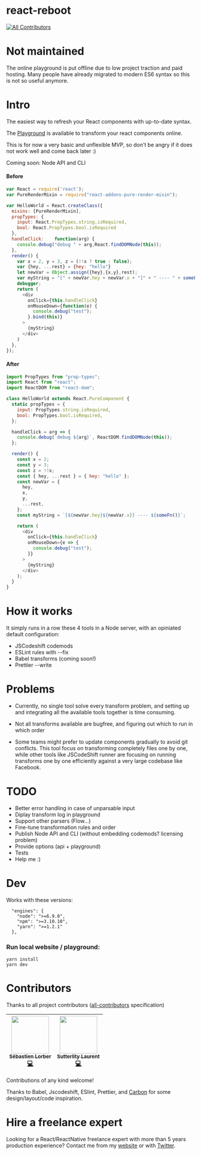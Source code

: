 # react-reboot
[![All Contributors](https://img.shields.io/badge/all_contributors-2-orange.svg?style=flat-square)](#contributors)

# Not maintained

The online playground is put offline due to low project traction and paid hosting. Many people have already migrated to modern ES6 syntax so this is not so useful anymore.

# Intro

The easiest way to refresh your React components with up-to-date syntax.

The [Playground](https://react-reboot.now.sh/) is available to transform your react components online. 

This is for now a very basic and unflexible MVP, so don't be angry if it does not work well and come back later :) 

Coming soon: Node API and CLI


#### Before

```javascript
var React = require('react');
var PureRenderMixin = require("react-addons-pure-render-mixin");

var HelloWorld = React.createClass({
  mixins: [PureRenderMixin],
  propTypes: {
    input: React.PropTypes.string.isRequired,
    bool: React.PropTypes.bool.isRequired
  },
  handleClick:    function(arg) {
    console.debug("debug " + arg,React.findDOMNode(this));
  },
  render() {
    var x = 2, y = 3, z = (!!x ? true : false);
    var {hey, ...rest} = {hey: "hello"}
    let newVar = Object.assign({hey},{x,y},rest);
    var myString = "[" + newVar.hey + newVar.x + "]" + " ---- " + someFn();
    debugger;
    return (
      <div
        onClick={this.handleClick}
        onMouseDown={function(e) {
          console.debug("test");
        }.bind(this)}
      >
        {myString}
      </div>
    )
  },
});
``` 

#### After
```javascript
import PropTypes from "prop-types";
import React from "react";
import ReactDOM from "react-dom";

class HelloWorld extends React.PureComponent {
  static propTypes = {
    input: PropTypes.string.isRequired,
    bool: PropTypes.bool.isRequired,
  };

  handleClick = arg => {
    console.debug(`debug ${arg}`, ReactDOM.findDOMNode(this));
  };

  render() {
    const x = 2;
    const y = 3;
    const z = !!x;
    const { hey, ...rest } = { hey: "hello" };
    const newVar = {
      hey,
      x,
      y,
      ...rest,
    };
    const myString = `[${newVar.hey}${newVar.x}] ---- ${someFn()}`;

    return (
      <div
        onClick={this.handleClick}
        onMouseDown={e => {
          console.debug("test");
        }}
      >
        {myString}
      </div>
    );
  }
}
``` 


# How it works

It simply runs in a row these 4 tools in a Node server, with an opiniated default configuration:

- JSCodeshift codemods
- ESLint rules with --fix
- Babel transforms (coming soon!)
- Prettier --write

# Problems

- Currently, no single tool solve every transform problem, and setting up and integrating all the available tools together is time consuming.

- Not all transforms available are bugfree, and figuring out which to run in which order 

- Some teams might prefer to update components gradually to avoid git conflicts. This tool focus on transforming completely files one by one, while other tools like JSCodeShift runner are focusing on running transforms one by one efficiently against a very large codebase like Facebook.


# TODO

- Better error handling in case of unparsable input
- Diplay transform log in playground
- Support other parsers (Flow...)
- Fine-tune transformation rules and order
- Publish Node API and CLI (without embedding codemods? licensing problem)
- Provide options (api + playground)
- Tests
- Help me :)

# Dev

Works with these versions:

```
  "engines": {
    "node": ">=6.9.0",
    "npm": ">=3.10.10",
    "yarn": ">=1.2.1"
  },
```

### Run local website / playground:

```
yarn install
yarn dev
```


# Contributors

Thanks to all project contributors ([all-contributors](https://github.com/kentcdodds/all-contributors) specification)

<!-- ALL-CONTRIBUTORS-LIST:START - Do not remove or modify this section -->
| [<img src="https://avatars0.githubusercontent.com/u/749374?v=4" width="100px;"/><br /><sub><b>Sébastien Lorber</b></sub>](https://github.com/slorber)<br />[💻](https://github.com/slorber/react-reboot/commits?author=slorber "Code") | [<img src="https://avatars1.githubusercontent.com/u/709456?v=4" width="100px;"/><br /><sub><b>Sutterlity Laurent</b></sub>](http://www.sutterlity.fr)<br />[💻](https://github.com/slorber/react-reboot/commits?author=sutter "Code") |
| :---: | :---: |
<!-- ALL-CONTRIBUTORS-LIST:END -->


Contributions of any kind welcome!

Thanks to Babel, Jscodeshift, ESlint, Prettier, and [Carbon](https://github.com/dawnlabs/carbon) for some design/layout/code inspiration.

# Hire a freelance expert

Looking for a React/ReactNative freelance expert with more than 5 years production experience?
Contact me from my [website](https://sebastienlorber.com/) or with [Twitter](https://twitter.com/sebastienlorber).
